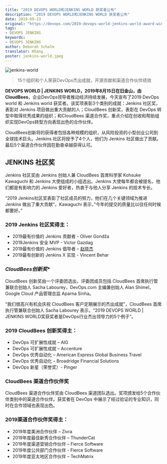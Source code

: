 ```yaml
---
title: "2019 DEVOPS WORLD和JENKINS WORLD 获奖者公布"
description: "2019 DEVOPS WORLD和JENKINS WORLD 获奖者公布"
date: 2019-09-23
original: "https://devops.com/2019-devops-world-jenkins-world-award-winners-announced/"
tags:
- DEVOPS JENKINS
keywords:
- DEVOPS JENKINS
author: Deborah Schalm
translator: H5ang
poster: jenkins-world.jpeg
---
```


![jenkins-world](jenkins-world.jpeg)

> 15个组织和个人荣获DevOps杰出成就，开源贡献和渠道合作伙伴绩效

**DEVOPS WORLD | JENKINS WORLD，2019年8月15日在旧金山，由CloudBees**，企业DevOps领导者推动经济持续发展，今天宣布了2019 DevOps world 和 Jenkins world 获奖者。该奖项表彰3个类别的成就：Jenkins 社区奖，表彰对 Jenkins 项目做出重大贡献的人；CloudBees 创新奖，表彰在 DevOps 转型中取得优秀成果的组织；和CloudBees 渠道合作奖，重点介绍在创收和帮助组织实现DevOps转型方向表现出色的合作伙伴。

CloudBees创新将的获得者包括各种规模的组织，从风险投资的小型创业公司到全球技术巨头。Jenkins 社区将授予了4个人，他们为 Jenkins 社区做出了贡献。最后5个渠道合作伙伴因在勤奋卓越获得认可。

## **JENKINS 社区奖**

Jenkins 社区奖由 Jenkins 创始人兼 CloudBees 首席科学家 Kohsuke Kawaguchi 和 Jenkins 大使组成的小组选出。Jenkins 大使每年都会被提名，他们都是有影响力的 Jenkins 爱好者，热衷于与他人分享 Jenkins 的技术专长。

“2019 Jenkins社区奖表彰了社区成员的努力，他们在几个关键领域为推进 Jenkins 做出了重大贡献“，Kawaguchi 表示，”今年的提交的质量比以往任何时候都要好。”

### 2019 Jenkins 社区奖得主：

* 2019最有价值的 Jenkins 贡献者 - Oliver Gondža
* 2019Jenkins 安全 MVP - Victor Gazdag
* 2019最有价值的 Jenkins 倡导者 – [赵晓杰](https://github.com/linuxsuren/)
* 2019最有创新的 Jenkins X 实现 - Vincent Behar


### *CloudBees创新奖**

CloudBees 创新奖由一个评委团选出，评委团成员包括 CloudBees 首席执行管兼联合创始人 Sacha Labourey，DevOps.com 主编兼创始人 Alan Shimel，Google Cloud 产品管理总监 Aparna Sinha。

“我们很高兴有机会庆祝 CloudBees 客户定期展示的杰出成就”，CloudBees 首席执行管兼联合创始人 Sacha Labourey 表示，“2019 DEVOPS WORLD | JENKINS WORLD奖获奖者是DevOps行业杰出领导力的5个例子”。

### 2019 CloudBees 创新奖得主：

* DevOps 可扩展性成就 – AIG
* DevOps 可扩展性成就 – Accenture
* DevOps 优秀自动化 – American Express Global Business Travel
* DevOps 优秀自动化 – Broadridge Financial Solutions
* DevOps 新星（荣誉奖）- Pinger

### **CloudBees 渠道合作伙伴奖**

CloudBees 渠道合作伙伴奖由 CloudBees 渠道团队选出。奖项颁发给5个合作伙伴类别中的渠道合作伙伴。获奖者在 DevOps 中展示了经过验证的专业知识，同时在合作领域也表现出色。

### 2019渠道合作伙伴奖得主：

* 2019年度美洲合作伙伴 – Zivra
* 2019年度最佳新秀合作伙伴 – ThunderCat
* 2019年度渠道营销合作伙伴 – Fierce Software
* 2019年度公共部门合作伙伴 - Fierce Software
* 2019年度亚太地区合作伙伴 – TechMatrix
